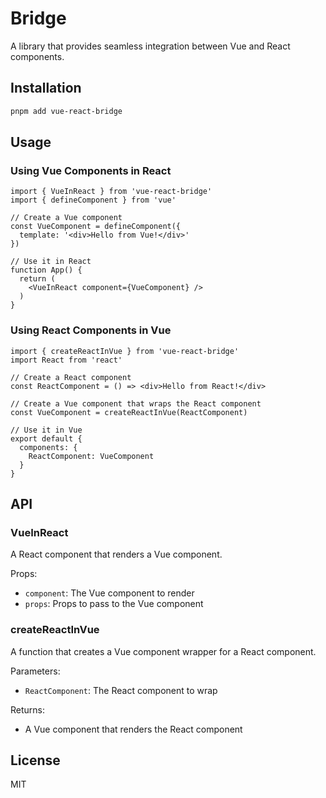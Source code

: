# Bridge

A library that provides seamless integration between Vue and React components.

## Installation

```bash
pnpm add vue-react-bridge
```

## Usage

### Using Vue Components in React

```tsx
import { VueInReact } from 'vue-react-bridge'
import { defineComponent } from 'vue'

// Create a Vue component
const VueComponent = defineComponent({
  template: '<div>Hello from Vue!</div>'
})

// Use it in React
function App() {
  return (
    <VueInReact component={VueComponent} />
  )
}
```

### Using React Components in Vue

```tsx
import { createReactInVue } from 'vue-react-bridge'
import React from 'react'

// Create a React component
const ReactComponent = () => <div>Hello from React!</div>

// Create a Vue component that wraps the React component
const VueComponent = createReactInVue(ReactComponent)

// Use it in Vue
export default {
  components: {
    ReactComponent: VueComponent
  }
}
```

## API

### VueInReact

A React component that renders a Vue component.

Props:
- `component`: The Vue component to render
- `props`: Props to pass to the Vue component

### createReactInVue

A function that creates a Vue component wrapper for a React component.

Parameters:
- `ReactComponent`: The React component to wrap

Returns:
- A Vue component that renders the React component

## License

MIT 